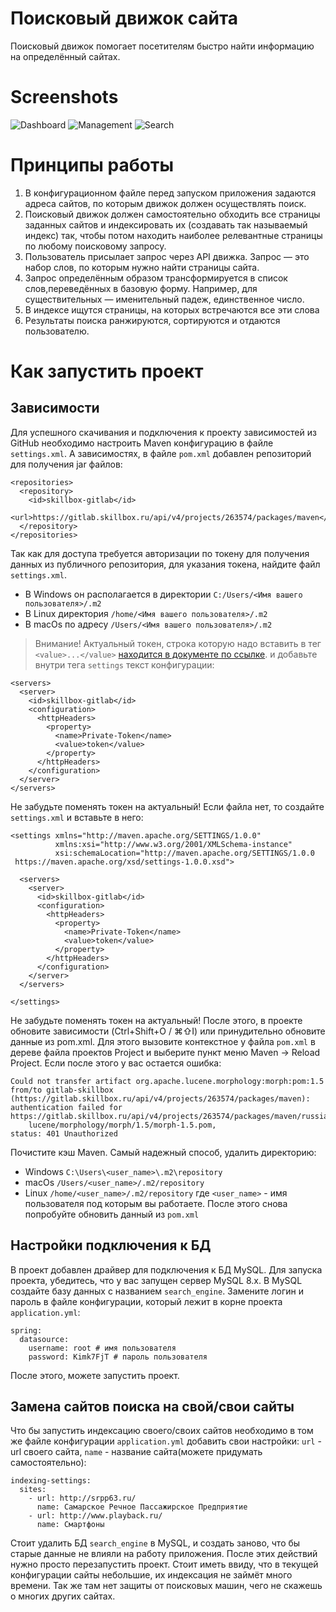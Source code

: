 # Поисковый движок сайта
Поисковый движок помогает посетителям быстро найти информацию на определённый сайтах.
# Screenshots
![Dashboard](https://user-images.githubusercontent.com/87513274/139628698-caec41c7-1edf-4857-be5f-2d12adf76406.PNG)
![Management](https://user-images.githubusercontent.com/87513274/139628891-0424c020-6b34-4adb-8c0b-76d6ab31fcdf.PNG)
![Search](https://user-images.githubusercontent.com/87513274/139628957-71fef9ef-29f0-4807-b562-52d1f3112081.PNG)
# Принципы работы
1. В конфигурационном файле перед запуском приложения задаются адреса сайтов, по которым движок должен осуществлять поиск.
2. Поисковый движок должен самостоятельно обходить все страницы заданных сайтов и индексировать их (создавать так называемый индекс) так,
   чтобы потом находить наиболее релевантные страницы по любому поисковому запросу.
3. Пользователь присылает запрос через API движка. Запрос — это набор слов, по которым нужно найти страницы сайта.
4. Запрос определённым образом трансформируется в список слов,переведённых в базовую форму.
    Например, для существительных — именительный падеж, единственное число.
5. В индексе ищутся страницы, на которых встречаются все эти слова
6. Результаты поиска ранжируются, сортируются и отдаются пользователю.
# Как запустить проект
## Зависимости
Для успешного скачивания и подключения к проекту зависимостей из GitHub необходимо настроить Maven конфигурацию в файле `settings.xml`.
А зависимостях, в файле `pom.xml` добавлен репозиторий для получения jar файлов:
```
<repositories>
  <repository>
    <id>skillbox-gitlab</id>
    <url>https://gitlab.skillbox.ru/api/v4/projects/263574/packages/maven</url>
  </repository>
</repositories>
```
Так как для доступа требуется авторизации по токену для получения данных из публичного репозитория, для указания токена, найдите файл `settings.xml`.
- В Windows он располагается в директории `C:/Users/<Имя вашего пользователя>/.m2`
- В Linux директория `/home/<Имя вашего пользователя>/.m2`
- В macOs по адресу `/Users/<Имя вашего пользователя>/.m2`
> Внимание! Актуальный токен, строка которую надо вставить в тег `<value>...</value>` [находится в документе по ссылке](https://docs.google.com/document/d/1rb0ysFBLQltgLTvmh-ebaZfJSI7VwlFlEYT9V5_aPjc/edit).
и добавьте внутри тега `settings` текст конфигурации:
```
<servers>
  <server>
    <id>skillbox-gitlab</id>
    <configuration>
      <httpHeaders>
        <property>
          <name>Private-Token</name>
          <value>token</value>
        </property>
      </httpHeaders>
    </configuration>
  </server>
</servers>
```
Не забудьте поменять токен на актуальный!
Если файла нет, то создайте `settings.xml` и вставьте в него:
```
<settings xmlns="http://maven.apache.org/SETTINGS/1.0.0"
          xmlns:xsi="http://www.w3.org/2001/XMLSchema-instance"
          xsi:schemaLocation="http://maven.apache.org/SETTINGS/1.0.0
 https://maven.apache.org/xsd/settings-1.0.0.xsd">

  <servers>
    <server>
      <id>skillbox-gitlab</id>
      <configuration>
        <httpHeaders>
          <property>
            <name>Private-Token</name>
            <value>token</value>
          </property>
        </httpHeaders>
      </configuration>
    </server>
  </servers>

</settings>
```
Не забудьте поменять токен на актуальный!
После этого, в проекте обновите зависимости (Ctrl+Shift+O / ⌘⇧I) или принудительно обновите данные из pom.xml.
Для этого вызовите контекстное у файла `pom.xml` в дереве файла проектов Project и выберите пункт меню Maven -> Reload Project.
Если после этого у вас остается ошибка:
```
Could not transfer artifact org.apache.lucene.morphology:morph:pom:1.5
from/to gitlab-skillbox (https://gitlab.skillbox.ru/api/v4/projects/263574/packages/maven):
authentication failed for
https://gitlab.skillbox.ru/api/v4/projects/263574/packages/maven/russianmorphology/org/apache/
    lucene/morphology/morph/1.5/morph-1.5.pom,
status: 401 Unauthorized
```
Почистите кэш Maven. Самый надежный способ, удалить директорию:
- Windows `C:\Users\<user_name>\.m2\repository`
- macOs `/Users/<user_name>/.m2/repository`
- Linux `/home/<user_name>/.m2/repository`
где `<user_name>` - имя пользователя под которым вы работаете.
После этого снова попробуйте обновить данный из `pom.xml`
## Настройки подключения к БД
В проект добавлен драйвер для подключения к БД MySQL. Для запуска проекта, убедитесь, что у вас запущен сервер MySQL 8.x.
В MySQL создайте базу данных с названием `search_engine`.
Замените логин и пароль в файле конфигурации, который лежит в корне проекта `application.yml`:
```
spring:
  datasource:
    username: root # имя пользователя
    password: Kimk7FjT # пароль пользователя
```
После этого, можете запустить проект.
## Замена сайтов поиска на свой/свои сайты
Что бы запустить индексацию своего/своих сайтов необходимо в том же файле конфигурации `application.yml` добавить свои настройки: `url` - url своего сайта, `name` - название сайта(можете придумать самостоятельно):
```
indexing-settings:
  sites:
    - url: http://srpp63.ru/
      name: Самарское Речное Пассажирское Предприятие
    - url: http://www.playback.ru/
      name: Смартфоны
```
Стоит удалить БД `search_engine` в MySQL, и создать заново, что бы старые данные не влияли на работу приложения.
После этих действий нужно просто перезапустить проект.
Стоит иметь ввиду, что в текущей конфигурации сайты небольшие, их индексация не займёт много времени. Так же там нет защиты от поисковых машин, чего не скажешь о многих других сайтах.
